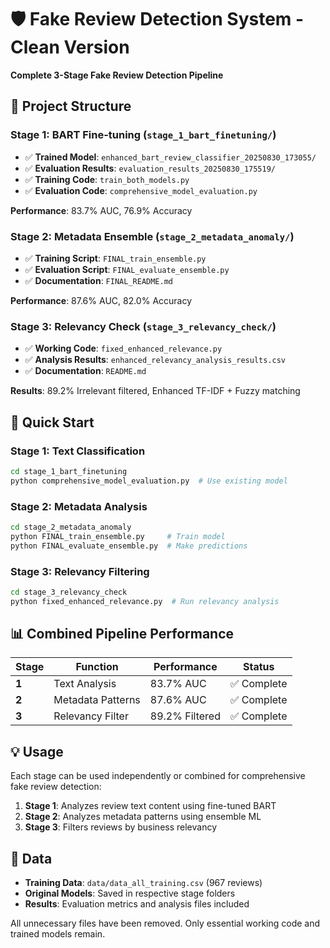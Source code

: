 # 🛡️ Fake Review Detection System - Clean Version

**Complete 3-Stage Fake Review Detection Pipeline**

## 📁 Project Structure

### **Stage 1: BART Fine-tuning** (`stage_1_bart_finetuning/`)
- ✅ **Trained Model**: `enhanced_bart_review_classifier_20250830_173055/`
- ✅ **Evaluation Results**: `evaluation_results_20250830_175519/`
- ✅ **Training Code**: `train_both_models.py`
- ✅ **Evaluation Code**: `comprehensive_model_evaluation.py`

**Performance**: 83.7% AUC, 76.9% Accuracy

### **Stage 2: Metadata Ensemble** (`stage_2_metadata_anomaly/`)
- ✅ **Training Script**: `FINAL_train_ensemble.py`
- ✅ **Evaluation Script**: `FINAL_evaluate_ensemble.py`
- ✅ **Documentation**: `FINAL_README.md`

**Performance**: 87.6% AUC, 82.0% Accuracy

### **Stage 3: Relevancy Check** (`stage_3_relevancy_check/`)
- ✅ **Working Code**: `fixed_enhanced_relevance.py`
- ✅ **Analysis Results**: `enhanced_relevancy_analysis_results.csv`
- ✅ **Documentation**: `README.md`

**Results**: 89.2% Irrelevant filtered, Enhanced TF-IDF + Fuzzy matching

## 🚀 Quick Start

### Stage 1: Text Classification
```bash
cd stage_1_bart_finetuning
python comprehensive_model_evaluation.py  # Use existing model
```

### Stage 2: Metadata Analysis
```bash
cd stage_2_metadata_anomaly
python FINAL_train_ensemble.py     # Train model
python FINAL_evaluate_ensemble.py  # Make predictions
```

### Stage 3: Relevancy Filtering
```bash
cd stage_3_relevancy_check
python fixed_enhanced_relevance.py  # Run relevancy analysis
```

## 📊 Combined Pipeline Performance

| Stage | Function | Performance | Status |
|-------|----------|-------------|---------|
| **1** | Text Analysis | 83.7% AUC | ✅ Complete |
| **2** | Metadata Patterns | 87.6% AUC | ✅ Complete |  
| **3** | Relevancy Filter | 89.2% Filtered | ✅ Complete |

## 💡 Usage

Each stage can be used independently or combined for comprehensive fake review detection:

1. **Stage 1**: Analyzes review text content using fine-tuned BART
2. **Stage 2**: Analyzes metadata patterns using ensemble ML
3. **Stage 3**: Filters reviews by business relevancy

## 📁 Data

- **Training Data**: `data/data_all_training.csv` (967 reviews)
- **Original Models**: Saved in respective stage folders
- **Results**: Evaluation metrics and analysis files included

All unnecessary files have been removed. Only essential working code and trained models remain.
